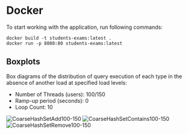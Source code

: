 # Docker
To start working with the application, run following commands:
```
docker build -t students-exams:latest .
docker run -p 8080:80 students-exams:latest
```

## Boxplots
Box diagrams of the distribution of query execution of each type in the absence of another load at specified load levels:
* Number of Threads (users): 100/150
* Ramp-up period (seconds): 0
* Loop Count: 10

![CoarseHashSetAdd100-150](./Boxplots/CoarseHashSetAdd100-150.png)
![CoarseHashSetContains100-150](./Boxplots/CoarseHashSetContains100-150.png)
![CoarseHashSetRemove100-150](./Boxplots/CoarseHashSetRemove100-150.png)
